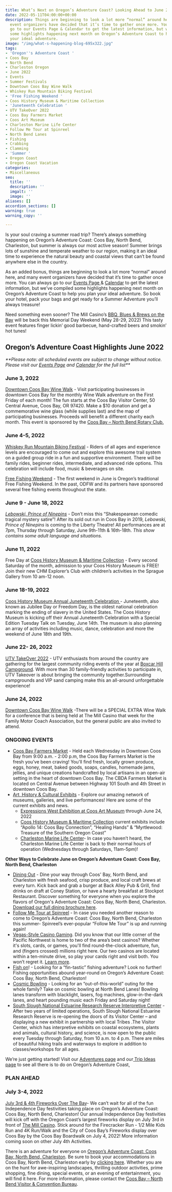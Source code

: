 ```yaml
---
title: What’s Next on Oregon’s Adventure Coast? Looking Ahead to June 2022
date: 2022-05-11T04:00:00+00:00
description: Things are beginning to look a lot more “normal” around here, and many
  event organizers have decided that it’s time to gather once more. You can always
  go to our Events Page & Calendar to get the latest information, but we’ve compiled
  some highlights happening next month on Oregon’s Adventure Coast to help you plan
  your ideal adventure.
image: "/img/what-s-happening-blog-695x322.jpg"
tags:
- 'Oregon''s Adventure Coast '
- Coos Bay
- North Bend
- Charleston Oregon
- June 2022
- Events
- Summer Festivals
- Downtown Coos Bay Wine Walk
- Whiskey Run Mountain Biking Festival
- 'Free Fishing Weekend '
- Coos History Museum & Maritime Collection
- 'Juneteenth Celebration '
- UTV TakeOver 2022
- Coos Bay Farmers Market
- Coos Art Museum
- Charleston Marine Life Center
- Follow Me Tour at Spinreel
- North Bend Lanes
- Fishing
- Crabbing
- Clamming
- 'Summer '
- Oregon Coast
- Oregon Coast Vacation
categories:
- Miscellaneous
seo:
  title: ''
  description: ''
  imgalt: ''
  image: ''
aliases: []
accordion_sections: []
warning: true
warning_copy: ''

---
```


Is your soul craving a summer road trip? There’s always something happening on Oregon’s Adventure Coast: Coos Bay, North Bend, Charleston, but summer is always our most active season! Summer brings lots of sunshine and temperate weather to our region, making it an ideal time to experience the natural beauty and coastal views that can’t be found anywhere else in the country.

As an added bonus, things are beginning to look a lot more “normal” around here, and many event organizers have decided that it’s time to gather once more. You can always go to our [Events Page ](https://www.oregonsadventurecoast.com/events/)& [Calendar](https://www.oregonsadventurecoast.com/calendar/) to get the latest information, but we’ve compiled some highlights happening next month on Oregon’s Adventure Coast to help you plan your ideal adventure. So book your hotel, pack your bags and get ready for a Summer Adventure you’ll always treasure!

Need something even sooner? The Mill Casino’s [BBQ, Blues & Brews on the Bay](https://www.oregonsadventurecoast.com/event/annual-bbq-blues-brews-on-the-bay/) will be back this Memorial Day Weekend (May 28-29, 2022) This tasty event features finger lickin’ good barbecue, hand-crafted beers and smokin’ hot tunes!

## Oregon’s Adventure Coast Highlights June 2022

_**Please note: all scheduled events are subject to change without notice. Please visit our_ [_Events Page_](https://www.oregonsadventurecoast.com/events/?utm_source=events-march-2022&utm_medium=mailchimp&utm_campaign=+cbnb-newsletter) _and_ [_Calendar_](https://www.oregonsadventurecoast.com/calendar/?utm_source=events-march-2022&utm_medium=mailchimp&utm_campaign=+cbnb-newsletter) _for the full list**_

### June 3, 2022

[Downtown Coos Bay Wine Walk](https://www.facebook.com/CoosBayWineWalk) - Visit participating businesses in downtown Coos Bay for the monthly Wine Walk adventure on the First Friday of each month! The fun starts at the Coos Bay Visitor Center, 50 Central Avenue, Coos Bay, OR 97420. Make a $10 donation and get a commemorative wine glass (while supplies last) and the map of participating businesses. Proceeds will benefit a different charity each month. This event is sponsored by the [Coos Bay – North Bend Rotary Club.](https://coosbaynorthbendrotary.org/)

### June 4-5, 2022

[Whiskey Run Mountain Biking Festival](https://www.oregonsadventurecoast.com/event/whiskey-run-mountain-biking-festival/) - Riders of all ages and experience levels are encouraged to come out and explore this awesome trail system on a guided group ride in a fun and supportive environment. There will be family rides, beginner rides, intermediate, and advanced ride options. This celebration will include food, music & beverages on site.

[Free Fishing Weekend](https://myodfw.com/articles/2022-free-fishing-days-and-events#:\~:text=The%20first%20weekend%20in%20June,Fishing%20Weekend%20events%20in%202022.) - The first weekend in June is Oregon’s traditional Free Fishing Weekend. In the past, ODFW and its partners have sponsored several free fishing events throughout the state.

### June 9 - June 18, 2022

[_Lebowski, Prince of Ninepins_](http://thelibertytheatre.org/?fbclid=IwAR1wWQihGVVTLeyAuIiH939ME4Um8G7BU5OTUTXBddnfmgZbxUC-16BZixs) - Don’t miss this “Shakespearean comedic tragical mystery satire”! After its sold out run in Coos Bay in 2019, _Lebowski, Prince of Ninepins_ is coming to the Liberty Theatre! All performances are at 7pm, Thursday through Saturday, June 9th-11th & 16th-18th. _This show contains some adult language and situations._

### June 11, 2022

Free Day at [Coos History Museum & Maritime Collection](https://cooshistory.org/) - Every second Saturday of the month, admission to your Coos History Museum is FREE! Join their new CHM Explorer’s Club with children’s activities in the Sprague Gallery from 10 am-12 noon.

### June 18-19, 2022

[Coos History Museum Annual Juneteenth Celebration ](https://www.oregonsadventurecoast.com/event/juneteenth-celebration/)- Juneteenth, also known as Jubilee Day or Freedom Day, is the oldest national celebration marking the ending of slavery in the United States. The Coos History Museum is kicking off their Annual Juneteenth Celebration with a Special Edition Tuesday Talk on Tuesday, June 14th. The museum is also planning an array of activities including music, dance, celebration and more the weekend of June 18th and 19th.

### June 22- 26, 2022

[UTV TakeOver 2022](https://www.oregonsadventurecoast.com/event/utv-takeover-2022/) - UTV enthusiasts from around the country are gathering for the largest community riding events of the year at [Boxcar Hill Campground](https://boxcarhilloregon.com/). With more than 30 family-friendly activities to participate in, UTV Takeover is about bringing the community together.Surrounding campgrounds and VIP sand camping make this an all-around unforgettable experience!

### June 24, 2022

[Downtown Coos Bay Wine Walk](https://www.facebook.com/CoosBayWineWalk) -There will be a SPECIAL EXTRA Wine Walk for a conference that is being held at The Mill Casino that week for the Family Motor Coach Association, but the general public are also invited to attend.

### ONGOING EVENTS

* [Coos Bay Farmers Market](https://www.facebook.com/CoosBayFarmersMarket/?__tn__=kK*F) - Held each Wednesday in Downtown Coos Bay from 9:00 a.m. - 2:00 p.m, the Coos Bay Farmers Market is the fresh you’ve been craving! You'll find fresh, locally grown produce, eggs, honey, meat, baked goods, soaps, candles, homemade jams, jellies, and unique creations handcrafted by local artisans in an open-air setting in the heart of downtown Coos Bay. The CBDA Farmers Market is located on Central Avenue between Highway 101 South and 4th Street in downtown Coos Bay.
* [Art, History & Cultural Exhibits](https://www.oregonsadventurecoast.com/art-history-culture/) - Explore our amazing network of museums, galleries, and live performances! Here are some of the current exhibits and news.
  * [Expressions West Exhibition at Coos Art Museum](https://www.coosart.org/exhibitions-events/) through June 24, 2022
  * [Coos History Museum & Maritime Collection](https://cooshistory.org/) current exhibits include “Apollo 14: Coos Bay Connection”, “Healing Hands” & “Myrtlewood: Treasure of the Southern Oregon Coast”
  * [Charleston Marine Life Center](https://cmlc.uoregon.edu/)- In case you haven’t heard, the Charleston Marine Life Center is back to their normal hours of operation (Wednesdays through Saturdays, 11am-5pm)!

**Other Ways to Celebrate June on Oregon’s Adventure Coast: Coos Bay, North Bend, Charleston**

* [Dining Out](https://www.oregonsadventurecoast.com/dining/) - Dine your way through Coos' Bay, North Bend, and Charleston with fresh seafood, crisp produce, and local craft brews at every turn. Kick back and grab a burger at Back Alley Pub & Grill, find drinks on draft at Coney Station, or have a hearty breakfast at Stockpot Restaurant. Discover something for everyone when you explore the flavors of Oregon's Adventure Coast: Coos Bay, North Bend, Charleston. [Download our full dining brochure here](https://www.oregonsadventurecoast.com/img/Restaurants-BOOKLET.pdf).
* [Follow Me Tour at Spinreel](https://www.ridetheoregondunes.com/follow-me-tour/) - In case you needed another reason to come to Oregon’s Adventure Coast: Coos Bay, North Bend, Charleston this summer- Spinreel’s ever-popular “Follow Me Tour” is up and running again!
* [Vegas-Style Casino Gaming](https://www.oregonsadventurecoast.com/gaming/). Did you know that our little corner of the Pacific Northwest is home to two of the area’s best casinos? Whether it's slots, cards, or games, you'll find round-the-clock adventure, fun, and (fingers crossed) millions right here. Our two casinos are located within a ten-minute drive, so play your cards right and visit both. You won’t regret it. [Learn more](https://oregonsadventurecoast.netlify.com/blog/try-your-luck-on-oregon-s-adventure-coast/).
* [Fish on](https://www.oregonsadventurecoast.com/tripideas/a-weekend-of-fishing-and-so-much-more-on-oregon-s-adventure-coast/)! - Looking for a “fin-tastic” fishing adventure? Look no further! Fishing opportunities abound year-round on Oregon’s Adventure Coast: Coos Bay, North Bend, Charleston!
* [Cosmic Bowling](https://northbendlanes.com/cosmic-bowling/) - Looking for an “out-of-this-world” outing for the whole family? Take on cosmic bowling at North Bend Lanes! Bowling lanes transform with blacklight, lasers, fog machines, glow-in-the-dark lanes, and heart pounding music each Friday and Saturday night!
* [South Slough National Estuarine Research Reserve Interpretive Center](https://www.oregon.gov/oprd/NATRES/pages/rs_faqcoastal.aspx#What_is_a_Research_Reserve_) - After two years of limited operations, South Slough National Estuarine Research Reserve is re-opening the doors of its Visitor Center – and displaying a new exhibit in partnership with local Tribes .The Visitor Center, which has interpretive exhibits on coastal ecosystems, plants and animals, cultural history, and science, is now open to the public every Tuesday through Saturday, from 10 a.m. to 4 p.m. There are miles of beautiful hiking trails and waterways to explore in addition to classes/workshops for all ages.

We’re just getting started! Visit our [Adventures page](https://www.oregonsadventurecoast.com/adventures) and our[ Trip Ideas page](https://www.oregonsadventurecoast.com/tripideas) to see all there is to do on Oregon’s Adventure Coast,

### PLAN AHEAD

### July 3-4, 2022

[July 3rd & 4th Fireworks Over The Bay](https://www.oregonsadventurecoast.com/event/july-3rd-july-4th-on-oregon-s-adventure-coast-1/)- We can’t wait for all of the fun Independence Day festivities taking place on Oregon’s Adventure Coast: Coos Bay, North Bend, Charleston! Our annual Independence Day festivities will kick off with the Oregon Coast’s largest fireworks display on July 3rd in front of [The Mill Casino](https://www.themillcasino.com/). Stick around for the Firecracker Run - 1/2 Mile Kids Run and 4K Run/Walk and the City of Coos Bay’s Fireworks display over Coos Bay by the Coos Bay Boardwalk on July 4, 2022! More information coming soon on other July 4th Activities.

There is an adventure for everyone on [Oregon’s Adventure Coast: Coos Bay, North Bend, Charleston](https://oregonsadventurecoast.netlify.com/adventures/). Be sure to book your accommodations in Coos Bay, North Bend, Charleston early by [clicking here](https://www.oregonsadventurecoast.com/lodging/?utm_source=events-march-2022&utm_medium=mailchimp&utm_campaign=+cbnb-newsletter). Whether you are on the hunt for awe-inspiring landscapes, thrilling outdoor activities, prime shopping, fine dining, special events, or an evening of entertainment, you will find it here. For more information, please contact the [Coos Bay – North Bend Visitor & Convention Bureau](https://oregonsadventurecoast.netlify.com/contact/).